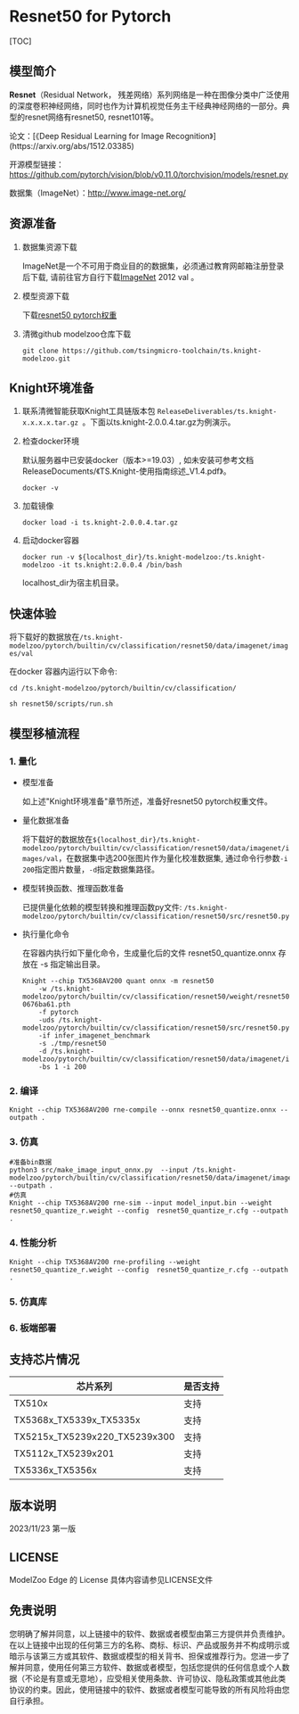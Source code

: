 # Resnet50 for Pytorch

<!--命名规则 {model_name}-{dataset}-{framework}-->

[TOC]

## 模型简介

**Resnet**（Residual Network， 残差网络）系列网络是一种在图像分类中广泛使用的深度卷积神经网络，同时也作为计算机视觉任务主干经典神经网络的一部分。典型的resnet网络有resnet50, resnet101等。

<!--可选-->论文：[《Deep Residual Learning for Image Recognition》](https://arxiv.org/abs/1512.03385)

开源模型链接：https://github.com/pytorch/vision/blob/v0.11.0/torchvision/models/resnet.py

数据集（ImageNet）：http://www.image-net.org/

## 资源准备

1. 数据集资源下载

	ImageNet是一个不可用于商业目的的数据集，必须通过教育网邮箱注册登录后下载, 请前往官方自行下载[ImageNet](http://image-net.org/) 2012 val 。

2. 模型资源下载

	下载[resnet50 pytorch权重](https://download.pytorch.org/models/resnet50-0676ba61.pth)

3. 清微github modelzoo仓库下载

	```git clone https://github.com/tsingmicro-toolchain/ts.knight-modelzoo.git```

## Knight环境准备

1. 联系清微智能获取Knight工具链版本包 ```ReleaseDeliverables/ts.knight-x.x.x.x.tar.gz ```。下面以ts.knight-2.0.0.4.tar.gz为例演示。

2. 检查docker环境

	​默认服务器中已安装docker（版本>=19.03）, 如未安装可参考文档ReleaseDocuments/《TS.Knight-使用指南综述_V1.4.pdf》。
	
	```
	docker -v   
	```

3. 加载镜像
	
	```
	docker load -i ts.knight-2.0.0.4.tar.gz
	```

4. 启动docker容器

	```
	docker run -v ${localhost_dir}/ts.knight-modelzoo:/ts.knight-modelzoo -it ts.knight:2.0.0.4 /bin/bash
	```
	
	localhost_dir为宿主机目录。

## 快速体验
将下载好的数据放在`/ts.knight-modelzoo/pytorch/builtin/cv/classification/resnet50/data/imagenet/images/val`

在docker 容器内运行以下命令:

```
cd /ts.knight-modelzoo/pytorch/builtin/cv/classification/
```

```
sh resnet50/scripts/run.sh
```

## 模型移植流程

### 1. 量化

-   模型准备
	
	如上述"Knight环境准备"章节所述，准备好resnet50 pytorch权重文件。
	

-   量化数据准备

    将下载好的数据放在`${localhost_dir}/ts.knight-modelzoo/pytorch/builtin/cv/classification/resnet50/data/imagenet/images/val`，在数据集中选200张图片作为量化校准数据集, 通过命令行参数```-i 200```指定图片数量，```-d```指定数据集路径。

-   模型转换函数、推理函数准备
	
	已提供量化依赖的模型转换和推理函数py文件: ```/ts.knight-modelzoo/pytorch/builtin/cv/classification/resnet50/src/resnet50.py```

-   执行量化命令

	在容器内执行如下量化命令，生成量化后的文件 resnet50_quantize.onnx 存放在 -s 指定输出目录。

    	Knight --chip TX5368AV200 quant onnx -m resnet50 
    		-w /ts.knight-modelzoo/pytorch/builtin/cv/classification/resnet50/weight/resnet50-0676ba61.pth 
    		-f pytorch 
    		-uds /ts.knight-modelzoo/pytorch/builtin/cv/classification/resnet50/src/resnet50.py 
    		-if infer_imagenet_benchmark 
			-s ./tmp/resnet50 
    		-d /ts.knight-modelzoo/pytorch/builtin/cv/classification/resnet50/data/imagenet/images/val 
    		-bs 1 -i 200


### 2. 编译


    Knight --chip TX5368AV200 rne-compile --onnx resnet50_quantize.onnx --outpath .


### 3. 仿真

    #准备bin数据
    python3 src/make_image_input_onnx.py  --input /ts.knight-modelzoo/pytorch/builtin/cv/classification/resnet50/data/imagenet/images/val/n07749582 --outpath .  
    #仿真
    Knight --chip TX5368AV200 rne-sim --input model_input.bin --weight resnet50_quantize_r.weight --config  resnet50_quantize_r.cfg --outpath .

### 4. 性能分析

```
Knight --chip TX5368AV200 rne-profiling --weight resnet50_quantize_r.weight --config  resnet50_quantize_r.cfg --outpath .
```

### 5. 仿真库

### 6. 板端部署



## 支持芯片情况

| 芯片系列                                          | 是否支持 |
| ------------------------------------------------- | -------- |
| TX510x                                            | 支持     |
| TX5368x_TX5339x_TX5335x                           | 支持     |
| TX5215x_TX5239x220_TX5239x300          | 支持     |
| TX5112x_TX5239x201                                | 支持     |
| TX5336x_TX5356x                                   | 支持     |



## 版本说明

2023/11/23  第一版



## LICENSE

ModelZoo Edge 的 License 具体内容请参见LICENSE文件

## 免责说明

您明确了解并同意，以上链接中的软件、数据或者模型由第三方提供并负责维护。在以上链接中出现的任何第三方的名称、商标、标识、产品或服务并不构成明示或暗示与该第三方或其软件、数据或模型的相关背书、担保或推荐行为。您进一步了解并同意，使用任何第三方软件、数据或者模型，包括您提供的任何信息或个人数据（不论是有意或无意地），应受相关使用条款、许可协议、隐私政策或其他此类协议的约束。因此，使用链接中的软件、数据或者模型可能导致的所有风险将由您自行承担。




